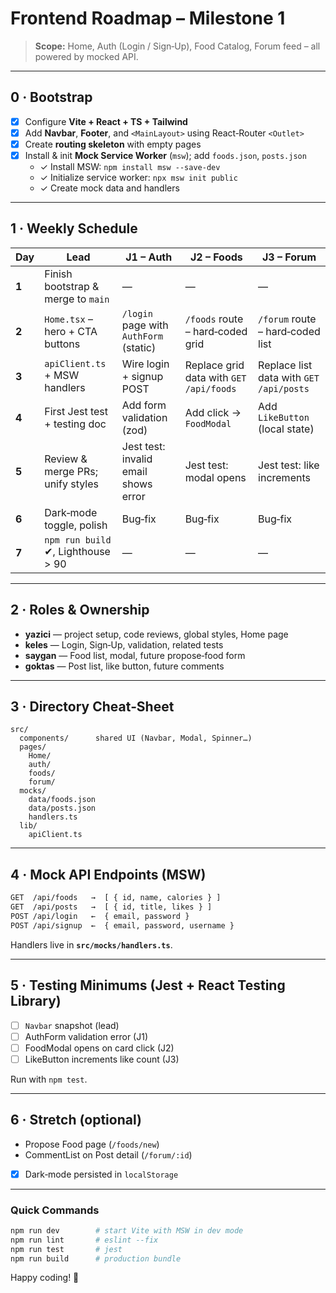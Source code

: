 # Frontend Roadmap – Milestone 1

> **Scope:** Home, Auth (Login / Sign‑Up), Food Catalog, Forum feed – all powered by mocked API.

---

## 0 · Bootstrap

- [x] Configure **Vite + React + TS + Tailwind**
- [x] Add **Navbar**, **Footer**, and `<MainLayout>` using React‑Router `<Outlet>`
- [x] Create **routing skeleton** with empty pages
- [x] Install & init **Mock Service Worker** (`msw`); add `foods.json`, `posts.json`
  - ✓ Install MSW: `npm install msw --save-dev`
  - ✓ Initialize service worker: `npx msw init public`
  - ✓ Create mock data and handlers

---

## 1 · Weekly Schedule

| Day   | Lead                               | J1 – Auth                              | J2 – Foods                              | J3 – Forum                              |
| ----- | ---------------------------------- | -------------------------------------- | --------------------------------------- | --------------------------------------- |
| **1** | Finish bootstrap & merge to `main` | —                                      | —                                       | —                                       |
| **2** | `Home.tsx` – hero + CTA buttons    | `/login` page with `AuthForm` (static) | `/foods` route – hard‑coded grid        | `/forum` route – hard‑coded list        |
| **3** | `apiClient.ts` + MSW handlers      | Wire login + signup POST               | Replace grid data with `GET /api/foods` | Replace list data with `GET /api/posts` |
| **4** | First Jest test + testing doc      | Add form validation (zod)              | Add click → `FoodModal`                 | Add `LikeButton` (local state)          |
| **5** | Review & merge PRs; unify styles   | Jest test: invalid email shows error   | Jest test: modal opens                  | Jest test: like increments              |
| **6** | Dark‑mode toggle, polish           | Bug‑fix                                | Bug‑fix                                 | Bug‑fix                                 |
| **7** | `npm run build` ✔, Lighthouse > 90 | —                                      | —                                       | —                                       |

---

## 2 · Roles & Ownership

- **yazici** — project setup, code reviews, global styles, Home page
- **keles** — Login, Sign‑Up, validation, related tests
- **saygan** — Food list, modal, future propose‑food form
- **goktas** — Post list, like button, future comments

---

## 3 · Directory Cheat‑Sheet

```
src/
  components/      shared UI (Navbar, Modal, Spinner…)
  pages/
    Home/
    auth/
    foods/
    forum/
  mocks/
    data/foods.json
    data/posts.json
    handlers.ts
  lib/
    apiClient.ts
```

---

## 4 · Mock API Endpoints (MSW)

```txt
GET  /api/foods   →  [ { id, name, calories } ]
GET  /api/posts   →  [ { id, title, likes } ]
POST /api/login   ←  { email, password }
POST /api/signup  ←  { email, password, username }
```

Handlers live in **`src/mocks/handlers.ts`**.

---

## 5 · Testing Minimums (Jest + React Testing Library)

- [ ] `Navbar` snapshot (lead)
- [ ] AuthForm validation error (J1)
- [ ] FoodModal opens on card click (J2)
- [ ] LikeButton increments like count (J3)

Run with `npm test`.

---

## 6 · Stretch (optional)

- Propose Food page (`/foods/new`)
- CommentList on Post detail (`/forum/:id`)
- [x] Dark‑mode persisted in `localStorage`

---

### Quick Commands

```bash
npm run dev        # start Vite with MSW in dev mode
npm run lint       # eslint --fix
npm run test       # jest
npm run build      # production bundle
```

Happy coding! 🚀
